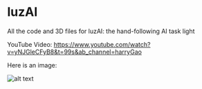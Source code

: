 # luzAI

All the code and 3D files for luzAI: the hand-following AI task light

YouTube Video: https://www.youtube.com/watch?v=yNJGleCFyB8&t=99s&ab_channel=harryGao

Here is an image:

![alt text](https://cdn.hackaday.io/images/9171321594586021734.JPEG)
